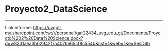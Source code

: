 # Proyecto2_DataScience

---

Link informe: https://uvggt-my.sharepoint.com/:w:/r/personal/gar22434_uvg_edu_gt/Documents/Proyecto%202%20Data%20Science.docx?d=w8331aea3b02942f7a4076e65cf8c554b&csf=1&web=1&e=SesD6b
